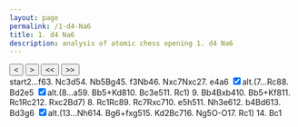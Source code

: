 ```yaml
---
layout: page
permalink: /1-d4-Na6
title: 1. d4 Na6
description: analysis of atomic chess opening 1. d4 Na6
---
```

<body>
  <div class="gamecontainer selected">
    <div id="game0" style="display: flex; flex-direction: column;">
      <div id="board0" class="boardcontainer"></div>
      <div class="noselect">
        <input class="back" id="back0" type="button" value="<">
        <input class="forward" id="forward0" type="button" value=">">
        <input class="backback" id="backback0" type="button" value="<<">
        <input class="forwardforward" id="forwardforward0" type="button" value=">>">
      </div>
    </div>
    <div class="move-list game0 scroller" id="board0variation">
      <span class="move" id="board0move0">start</span><span class="move" id="board0move1">2...f6</span><span class="move" id="board0move2">3. <span class="figurine">N</span>c3</span><span class="move" id="board0move3">d5</span><span class="move" id="board0move4">4. <span class="figurine">N</span>b5</span><span class="move" id="board0move5"><span class="figurine">B</span>g4</span><span class="move" id="board0move6">5. f3</span><span class="move" id="board0move7"><span class="figurine">N</span>b4</span><span class="move" id="board0move8">6. <span class="figurine">N</span>xc7</span><span class="move" id="board0move9"><span class="figurine">N</span>xc2</span><span class="move" id="board0move10">7. e4</span><span class="move" id="board0move11">a6</span>
      <input type="checkbox" id="checkbox0-11" class="toggler" checked/><label for="checkbox0-11">alt.</label>(<span class="game0 variation" id="board0variation11"><span class="move" id="board0move11-0">7...<span class="figurine">R</span>c8</span><span class="move" id="board0move11-1">8. <span class="figurine">B</span>d2</span><span class="move" id="board0move11-2">e5</span>
      <input type="checkbox" id="checkbox0-11-2" class="toggler" checked/><label for="checkbox0-11-2">alt.</label>(<span class="game0 variation" id="board0variation11-2"><span class="move" id="board0move11-2-0">8...a5</span><span class="move" id="board0move11-2-1">9. <span class="figurine">B</span>b5+</span><span class="move" id="board0move11-2-2"><span class="figurine">K</span>d8</span><span class="move" id="board0move11-2-3">10. <span class="figurine">B</span>c3</span><span class="move" id="board0move11-2-4">e5</span><span class="move" id="board0move11-2-5">11. <span class="figurine">R</span>c1</span></span>)
      <span class="move" id="board0move11-3">9. <span class="figurine">B</span>b4</span><span class="move" id="board0move11-4"><span class="figurine">B</span>xb4</span><span class="move" id="board0move11-5">10. <span class="figurine">B</span>b5+</span><span class="move" id="board0move11-6"><span class="figurine">K</span>f8</span><span class="move" id="board0move11-7">11. <span class="figurine">R</span>c1</span><span class="move" id="board0move11-8"><span class="figurine">R</span>c2</span><span class="move" id="board0move11-9">12. <span class="figurine">R</span>xc2</span><span class="move" id="board0move11-10"><span class="figurine">B</span>d7</span></span>)
      <span class="move" id="board0move12">8. <span class="figurine">R</span>c1</span><span class="move" id="board0move13"><span class="figurine">R</span>c8</span><span class="move" id="board0move14">9. <span class="figurine">R</span>c7</span><span class="move" id="board0move15"><span class="figurine">R</span>xc7</span><span class="move" id="board0move16">10. e5</span><span class="move" id="board0move17">h5</span><span class="move" id="board0move18">11. <span class="figurine">N</span>h3</span><span class="move" id="board0move19">e6</span><span class="move" id="board0move20">12. b4</span><span class="move" id="board0move21"><span class="figurine">B</span>d6</span><span class="move" id="board0move22">13. <span class="figurine">B</span>d3</span><span class="move" id="board0move23">g6</span>
      <input type="checkbox" id="checkbox0-23" class="toggler" checked/><label for="checkbox0-23">alt.</label>(<span class="game0 variation" id="board0variation23"><span class="move" id="board0move23-0">13...<span class="figurine">N</span>h6</span><span class="move" id="board0move23-1">14. <span class="figurine">B</span>g6+</span><span class="move" id="board0move23-2">fxg5</span><span class="move" id="board0move23-3">15. <span class="figurine">K</span>d2</span><span class="move" id="board0move23-4"><span class="figurine">B</span>c7</span><span class="move" id="board0move23-5">16. <span class="figurine">N</span>g5</span><span class="move" id="board0move23-6">O-O</span><span class="move" id="board0move23-7">17. <span class="figurine">R</span>c1</span></span>)
      <span class="move" id="board0move24">14. <span class="figurine">B</span>c1</span>
    </div>
  </div>

  <script>
    const numOfBoards = 1
    const fenlist =
    [
      [["r1bqkbnr/pppppppp/n7/6B1/3P4/8/PPP1PPPP/RN1QKBNR b KQkq - 2 2",null],["r1bqkbnr/ppppp1pp/n4p2/6B1/3P4/8/PPP1PPPP/RN1QKBNR w KQkq - 0 3",null],["r1bqkbnr/ppppp1pp/n4p2/6B1/3P4/2N5/PPP1PPPP/R2QKBNR b KQkq - 1 3",null],["r1bqkbnr/ppp1p1pp/n4p2/3p2B1/3P4/2N5/PPP1PPPP/R2QKBNR w KQkq d6 0 4",null],["r1bqkbnr/ppp1p1pp/n4p2/1N1p2B1/3P4/8/PPP1PPPP/R2QKBNR b KQkq - 1 4",null],["r2qkbnr/ppp1p1pp/n4p2/1N1p2B1/3P2b1/8/PPP1PPPP/R2QKBNR w KQkq - 2 5",null],["r2qkbnr/ppp1p1pp/n4p2/1N1p2B1/3P2b1/5P2/PPP1P1PP/R2QKBNR b KQkq - 0 5",null],["r2qkbnr/ppp1p1pp/5p2/1N1p2B1/1n1P2b1/5P2/PPP1P1PP/R2QKBNR w KQkq - 1 6",null],["r3kbnr/pp2p1pp/5p2/3p2B1/1n1P2b1/5P2/PPP1P1PP/R2QKBNR b KQkq - 0 6",null],["r3kbnr/pp2p1pp/5p2/3p2B1/3P2b1/5P2/PP2P1PP/R3KBNR w KQkq - 0 7",null],["r3kbnr/pp2p1pp/5p2/3p2B1/3PP1b1/5P2/PP4PP/R3KBNR b KQkq e3 0 7",null],["r3kbnr/1p2p1pp/p4p2/3p2B1/3PP1b1/5P2/PP4PP/R3KBNR w KQkq - 0 8",[["2r1kbnr/pp2p1pp/5p2/3p2B1/3PP1b1/5P2/PP4PP/R3KBNR w KQk - 1 8",null],["2r1kbnr/pp2p1pp/5p2/3p4/3PP1b1/5P2/PP1B2PP/R3KBNR b KQk - 2 8",null],["2r1kbnr/pp4pp/5p2/3pp3/3PP1b1/5P2/PP1B2PP/R3KBNR w KQk e6 0 9",[["2r1kbnr/1p2p1pp/5p2/p2p4/3PP1b1/5P2/PP1B2PP/R3KBNR w KQk a6 0 9",null],["2r1kbnr/1p2p1pp/5p2/pB1p4/3PP1b1/5P2/PP1B2PP/R3K1NR b KQk - 1 9",null],["2rk1bnr/1p2p1pp/5p2/pB1p4/3PP1b1/5P2/PP1B2PP/R3K1NR w KQ - 2 10",null],["2rk1bnr/1p2p1pp/5p2/pB1p4/3PP1b1/2B2P2/PP4PP/R3K1NR b KQ - 3 10",null],["2rk1bnr/1p4pp/5p2/pB1pp3/3PP1b1/2B2P2/PP4PP/R3K1NR w KQ e6 0 11",null],["2rk1bnr/1p4pp/5p2/pB1pp3/3PP1b1/2B2P2/PP4PP/2R1K1NR b K - 1 11",null]]],["2r1kbnr/pp4pp/5p2/3pp3/1B1PP1b1/5P2/PP4PP/R3KBNR b KQk - 1 9",null],["2r1k1nr/pp4pp/5p2/3pp3/3PP1b1/5P2/PP4PP/R3KBNR w KQk - 0 10",null],["2r1k1nr/pp4pp/5p2/1B1pp3/3PP1b1/5P2/PP4PP/R3K1NR b KQk - 1 10",null],["2r2knr/pp4pp/5p2/1B1pp3/3PP1b1/5P2/PP4PP/R3K1NR w KQ - 2 11",null],["2r2knr/pp4pp/5p2/1B1pp3/3PP1b1/5P2/PP4PP/2R1K1NR b K - 3 11",null],["5knr/pp4pp/5p2/1B1pp3/3PP1b1/5P2/PPr3PP/2R1K1NR w K - 4 12",null],["5knr/pp4pp/5p2/1B1pp3/3PP1b1/5P2/PP4PP/4K1NR b K - 0 12",null],["5knr/pp1b2pp/5p2/1B1pp3/3PP3/5P2/PP4PP/4K1NR w K - 1 13",null]]],["r3kbnr/1p2p1pp/p4p2/3p2B1/3PP1b1/5P2/PP4PP/2R1KBNR b Kkq - 1 8",null],["2r1kbnr/1p2p1pp/p4p2/3p2B1/3PP1b1/5P2/PP4PP/2R1KBNR w Kk - 2 9",null],["2r1kbnr/1pR1p1pp/p4p2/3p2B1/3PP1b1/5P2/PP4PP/4KBNR b Kk - 3 9",null],["4kbnr/1p2p1pp/p4p2/3p2B1/3PP1b1/5P2/PP4PP/4KBNR w Kk - 0 10",null],["4kbnr/1p2p1pp/p4p2/3pP1B1/3P2b1/5P2/PP4PP/4KBNR b Kk - 0 10",null],["4kbnr/1p2p1p1/p4p2/3pP1Bp/3P2b1/5P2/PP4PP/4KBNR w Kk h6 0 11",null],["4kbnr/1p2p1p1/p4p2/3pP1Bp/3P2b1/5P1N/PP4PP/4KB1R b Kk - 1 11",null],["4kbnr/1p4p1/p3pp2/3pP1Bp/3P2b1/5P1N/PP4PP/4KB1R w Kk - 0 12",null],["4kbnr/1p4p1/p3pp2/3pP1Bp/1P1P2b1/5P1N/P5PP/4KB1R b Kk b3 0 12",null],["4k1nr/1p4p1/p2bpp2/3pP1Bp/1P1P2b1/5P1N/P5PP/4KB1R w Kk - 1 13",null],["4k1nr/1p4p1/p2bpp2/3pP1Bp/1P1P2b1/3B1P1N/P5PP/4K2R b Kk - 2 13",null],["4k1nr/1p6/p2bppp1/3pP1Bp/1P1P2b1/3B1P1N/P5PP/4K2R w Kk - 0 14",[["4k2r/1p4p1/p2bpp1n/3pP1Bp/1P1P2b1/3B1P1N/P5PP/4K2R w Kk - 3 14",null],["4k2r/1p4p1/p2bppBn/3pP1Bp/1P1P2b1/5P1N/P5PP/4K2R b Kk - 4 14",null],["4k2r/1p4p1/p2bp3/3pP2p/1P1P4/5P1N/P5PP/4K2R w Kk - 0 15",null],["4k2r/1p4p1/p2bp3/3pP2p/1P1P4/5P1N/P2K2PP/7R b k - 1 15",null],["4k2r/1pb3p1/p3p3/3pP2p/1P1P4/5P1N/P2K2PP/7R w k - 2 16",null],["4k2r/1pb3p1/p3p3/3pP1Np/1P1P4/5P2/P2K2PP/7R b k - 3 16",null],["5rk1/1pb3p1/p3p3/3pP1Np/1P1P4/5P2/P2K2PP/7R w - - 4 17",null],["5rk1/1pb3p1/p3p3/3pP1Np/1P1P4/5P2/P2K2PP/2R5 b - - 5 17",null]]],["4k1nr/1p6/p2bppp1/3pP2p/1P1P2b1/3B1P1N/P5PP/2B1K2R b Kk - 1 14",null]]
      ,

    ]

    var arrows = [
      {
        '10': [ [ 'a7-a6', '11' ], [ 'a8-c8', '11-0' ] ],
        '22': [ [ 'g7-g6', '23' ], [ 'g8-h6', '23-0' ] ],
        '11-1': [ [ 'e7-e5', '11-2' ], [ 'a7-a5', '11-2-0' ] ]
      },
    ]

    var theme = "newspaper"

    function instantiateBoards(n) {
      // insert chessboards in n boardcontainers board0, board1, ...
      let boards = []
      for(let i = 0; i < n; i++) {
        let board = ChessBoard(`board${i}`, {
          pieceTheme: window["pieceThemes"][theme],
          boardTheme: window["boardThemes"][theme],
          position: "start",
          moveSpeed: 38,
          draggable: false,
          showNotation: false,
        })
        boards.push(board)
      }
      return boards
    }

    var boards = instantiateBoards(numOfBoards)
    var cursors = new Array(numOfBoards)
    var leaderlines = new Array(numOfBoards)
    for (let i = 0; i < numOfBoards; i++) {
      leaderlines[i] = [];
      cursors[i] = "0";
    }
  </script>
</body>


